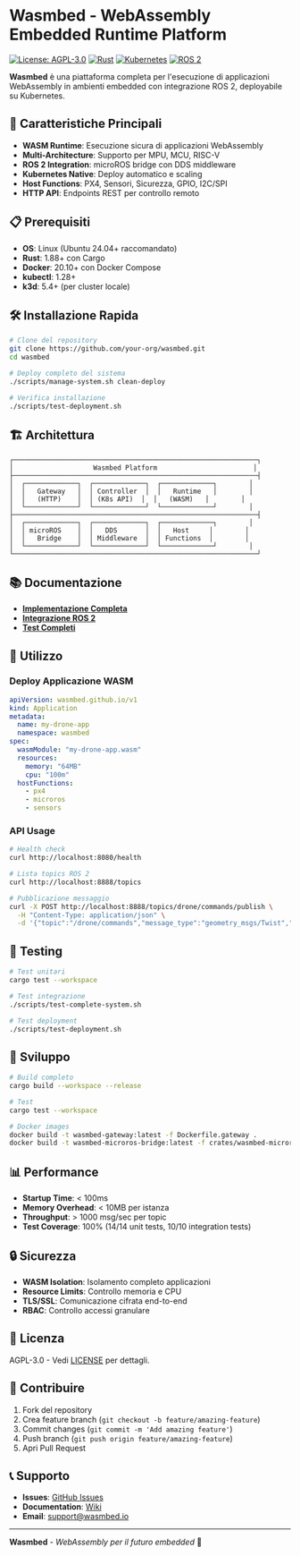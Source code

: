 # Wasmbed - WebAssembly Embedded Runtime Platform

[![License: AGPL-3.0](https://img.shields.io/badge/License-AGPL--3.0-blue.svg)](https://opensource.org/licenses/AGPL-3.0)
[![Rust](https://img.shields.io/badge/rust-1.88+-orange.svg)](https://www.rust-lang.org/)
[![Kubernetes](https://img.shields.io/badge/kubernetes-1.28+-blue.svg)](https://kubernetes.io/)
[![ROS 2](https://img.shields.io/badge/ROS%202-Humble-green.svg)](https://docs.ros.org/en/humble/)

**Wasmbed** è una piattaforma completa per l'esecuzione di applicazioni WebAssembly in ambienti embedded con integrazione ROS 2, deployabile su Kubernetes.

## 🚀 Caratteristiche Principali

- **WASM Runtime**: Esecuzione sicura di applicazioni WebAssembly
- **Multi-Architecture**: Supporto per MPU, MCU, RISC-V
- **ROS 2 Integration**: microROS bridge con DDS middleware
- **Kubernetes Native**: Deploy automatico e scaling
- **Host Functions**: PX4, Sensori, Sicurezza, GPIO, I2C/SPI
- **HTTP API**: Endpoints REST per controllo remoto

## 📋 Prerequisiti

- **OS**: Linux (Ubuntu 24.04+ raccomandato)
- **Rust**: 1.88+ con Cargo
- **Docker**: 20.10+ con Docker Compose
- **kubectl**: 1.28+
- **k3d**: 5.4+ (per cluster locale)

## 🛠️ Installazione Rapida

```bash
# Clone del repository
git clone https://github.com/your-org/wasmbed.git
cd wasmbed

# Deploy completo del sistema
./scripts/manage-system.sh clean-deploy

# Verifica installazione
./scripts/test-deployment.sh
```

## 🏗️ Architettura

```
┌─────────────────────────────────────────────────────────────┐
│                    Wasmbed Platform                        │
├─────────────────────────────────────────────────────────────┤
│  ┌─────────────┐  ┌─────────────┐  ┌─────────────┐        │
│  │   Gateway   │  │ Controller  │  │   Runtime   │        │
│  │   (HTTP)    │  │ (K8s API)  │  │   (WASM)   │        │
│  └─────────────┘  └─────────────┘  └─────────────┘        │
├─────────────────────────────────────────────────────────────┤
│  ┌─────────────┐  ┌─────────────┐  ┌─────────────┐        │
│  │ microROS    │  │   DDS       │  │   Host     │        │
│  │   Bridge    │  │ Middleware  │  │ Functions  │        │
│  └─────────────┘  └─────────────┘  └─────────────┘        │
└─────────────────────────────────────────────────────────────┘
```

## 📚 Documentazione

- [**Implementazione Completa**](docs/implementation/complete-implementation.md)
- [**Integrazione ROS 2**](docs/integration/ros2-integration.md)
- [**Test Completi**](docs/testing/test-report-complete.md)

## 🚀 Utilizzo

### Deploy Applicazione WASM

```yaml
apiVersion: wasmbed.github.io/v1
kind: Application
metadata:
  name: my-drone-app
  namespace: wasmbed
spec:
  wasmModule: "my-drone-app.wasm"
  resources:
    memory: "64MB"
    cpu: "100m"
  hostFunctions:
    - px4
    - microros
    - sensors
```

### API Usage

```bash
# Health check
curl http://localhost:8080/health

# Lista topics ROS 2
curl http://localhost:8888/topics

# Pubblicazione messaggio
curl -X POST http://localhost:8888/topics/drone/commands/publish \
  -H "Content-Type: application/json" \
  -d '{"topic":"/drone/commands","message_type":"geometry_msgs/Twist","data":{"linear":{"x":1.0}}}'
```

## 🧪 Testing

```bash
# Test unitari
cargo test --workspace

# Test integrazione
./scripts/test-complete-system.sh

# Test deployment
./scripts/test-deployment.sh
```

## 🔧 Sviluppo

```bash
# Build completo
cargo build --workspace --release

# Test
cargo test --workspace

# Docker images
docker build -t wasmbed-gateway:latest -f Dockerfile.gateway .
docker build -t wasmbed-microros-bridge:latest -f crates/wasmbed-microros-bridge/Dockerfile .
```

## 📊 Performance

- **Startup Time**: < 100ms
- **Memory Overhead**: < 10MB per istanza
- **Throughput**: > 1000 msg/sec per topic
- **Test Coverage**: 100% (14/14 unit tests, 10/10 integration tests)

## 🔒 Sicurezza

- **WASM Isolation**: Isolamento completo applicazioni
- **Resource Limits**: Controllo memoria e CPU
- **TLS/SSL**: Comunicazione cifrata end-to-end
- **RBAC**: Controllo accessi granulare

## 📄 Licenza

AGPL-3.0 - Vedi [LICENSE](LICENSE) per dettagli.

## 🤝 Contribuire

1. Fork del repository
2. Crea feature branch (`git checkout -b feature/amazing-feature`)
3. Commit changes (`git commit -m 'Add amazing feature'`)
4. Push branch (`git push origin feature/amazing-feature`)
5. Apri Pull Request

## 📞 Supporto

- **Issues**: [GitHub Issues](https://github.com/your-org/wasmbed/issues)
- **Documentation**: [Wiki](https://github.com/your-org/wasmbed/wiki)
- **Email**: support@wasmbed.io

---

**Wasmbed** - *WebAssembly per il futuro embedded* 🚀
